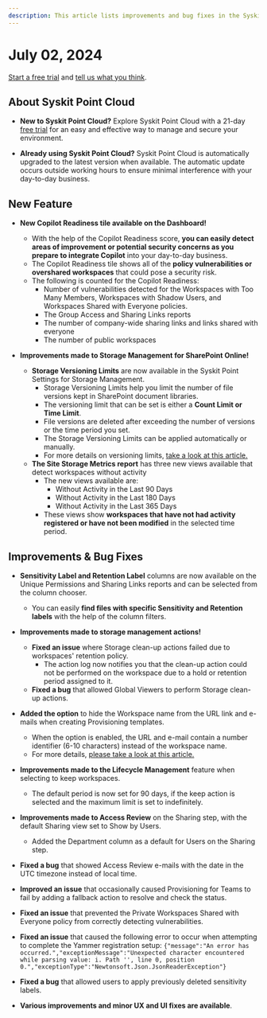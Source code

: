 ```yaml
---
description: This article lists improvements and bug fixes in the Syskit Point Cloud version 2024.4.52.1
---
```


# July 02, 2024

[Start a free trial](https://www.syskit.com/products/point/free-trial/) and [tell us what you think](https://www.syskit.com/company/contact-us/).


## About Syskit Point Cloud

* **New to Syskit Point Cloud?** Explore Syskit Point Cloud with a 21-day [free trial](https://www.syskit.com/products/point/free-trial/) for an easy and effective way to manage and secure your environment.

* **Already using Syskit Point Cloud?** Syskit Point Cloud is automatically upgraded to the latest version when available. The automatic update occurs outside working hours to ensure minimal interference with your day-to-day business.

## New Feature

* **New Copilot Readiness tile available on the Dashboard!**
  * With the help of the Copilot Readiness score, **you can easily detect areas of improvement or potential security concerns as you prepare to integrate Copilot** into your day-to-day business.
  * The Copilot Readiness tile shows all of the **policy vulnerabilities or overshared workspaces** that could pose a security risk. 
  * The following is counted for the Copilot Readiness: 
    * Number of vulnerabilities detected for the Workspaces with Too Many Members, Workspaces with Shadow Users, and Workspaces Shared with Everyone policies.
    * The Group Access and Sharing Links reports
    * The number of company-wide sharing links and links shared with everyone
    * The number of public workspaces

* **Improvements made to Storage Management for SharePoint Online!**
  * **Storage Versioning Limits** are now available in the Syskit Point Settings for Storage Management. 
    * Storage Versioning Limits help you limit the number of file versions kept in SharePoint document libraries.
    * The versioning limit that can be set is either a **Count Limit or Time Limit**. 
    * File versions are deleted after exceeding the number of versions or the time period you set. 
    * The Storage Versioning Limits can be applied automatically or manually. 
    * For more details on versioning limits, [take a look at this article.](../../storage-management/versioning-limits.md)
  * **The Site Storage Metrics report** has three new views available that detect workspaces without activity
    * The new views available are: 
      * Without Activity in the Last 90 Days
      * Without Activity in the Last 180 Days
      * Without Activity in the Last 365 Days 
    * These views show **workspaces that have not had activity registered or have not been modified** in the selected time period. 


## Improvements & Bug Fixes

* **Sensitivity Label and Retention Label** columns are now available on the Unique Permissions and Sharing Links reports and can be selected from the column chooser.
     * You can easily **find files with specific Sensitivity and Retention labels** with the help of the column filters.

* **Improvements made to storage management actions!**
  * **Fixed an issue** where Storage clean-up actions failed due to workspaces' retention policy. 
    * The action log now notifies you that the clean-up action could not be performed on the workspace due to a hold or retention period assigned to it. 
  * **Fixed a bug** that allowed Global Viewers to perform Storage clean-up actions. 

* **Added the option** to hide the Workspace name from the URL link and e-mails when creating Provisioning templates. 
  * When the option is enabled, the URL and e-mail contain a number identifier (6-10 characters) instead of the workspace name.
  * For more details, [please take a look at this article.](../../governance-and-automation/provisioning/hide-workspace-name.md)

* **Improvements made to the Lifecycle Management** feature when selecting to keep workspaces.
  * The default period is now set for 90 days, if the keep action is selected and the maximum limit is set to indefinitely.

* **Improvements made to Access Review** on the Sharing step, with the default Sharing view set to Show by Users.
  * Added the Department column as a default for Users on the Sharing step. 

* **Fixed a bug** that showed Access Review e-mails with the date in the UTC timezone instead of local time.

* **Improved an issue** that occasionally caused Provisioning for Teams to fail by adding a fallback action to resolve and check the status.

* **Fixed an issue** that prevented the Private Workspaces Shared with Everyone policy from correctly detecting vulnerabilities.

* **Fixed an issue** that caused the following error to occur when attempting to complete the Yammer registration setup: 
`{"message":"An error has occurred.","exceptionMessage":"Unexpected character encountered while parsing value: i. Path '', line 0, position 0.","exceptionType":"Newtonsoft.Json.JsonReaderException"}`

* **Fixed a bug** that allowed users to apply previously deleted sensitivity labels.

* **Various improvements and minor UX and UI fixes are available**.